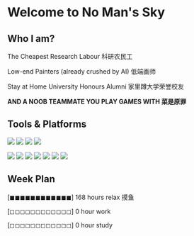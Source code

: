 # Welcome to No Man's Sky 

## Who I am?

The Cheapest Research Labour 科研农民工

Low-end Painters (already crushed by AI) 低端画师

Stay at Home University Honours Alumni 家里蹲大学荣誉校友

**AND A NOOB TEAMMATE YOU PLAY GAMES WITH 菜是原罪** 

## Tools & Platforms

[![](https://img.shields.io/badge/Visual%20Studio-5d2b90?style=flat-square&logo=visualstudio&logoColor=white)](https://visualstudio.microsoft.com/)
[![](https://img.shields.io/badge/Visual%20Studio%20Code-0078d7?style=flat-square&logo=visualstudiocode&logoColor=white)](https://code.visualstudio.com/)
[![](https://img.shields.io/badge/Unity-222c37?style=flat-square&logo=unity&logoColor=white)](https://unity.com)
[![](https://img.shields.io/badge/Android%20Studio-3DDC84?style=flat-square&logo=androidstudio&logoColor=white)](https://www.android.com/)


[![](https://img.shields.io/badge/C-283593?style=flat-square&logo=c&logoColor=white)](https://www.open-std.org/jtc1/sc22/wg14/)
[![](https://img.shields.io/badge/C%23-9B4993?style=flat-square&logo=csharp&logoColor=white)](https://learn.microsoft.com/en-us/dotnet/csharp/)
[![](https://img.shields.io/badge/Java-ED1D25?style=flat-square&logo=openjdk&logoColor=white)](https://openjdk.org)
[![](https://img.shields.io/badge/Python-4B8BBE?style=flat-square&logo=python&logoColor=white)](https://www.python.org)
[![](https://img.shields.io/badge/Git-3E2C00?style=flat-square&logo=git&logoColor=white)](https://git-scm.com/)
[![](https://img.shields.io/badge/PostgreSQL-0064a5?style=flat-square&logo=postgresql&logoColor=white)](https://www.postgresql.org/)
[![](https://img.shields.io/badge/Linux-1793d1?style=flat-square&logo=linux&logoColor=white)](https://www.linux.org)

## Week Plan

[◼◼◼◼◼◼◼◼◼◼◼◼] 168 hours relax 摸鱼

[◻◻◻◻◻◻◻◻◻◻◻◻] 0 hour work

[◻◻◻◻◻◻◻◻◻◻◻◻] 0 hour study












